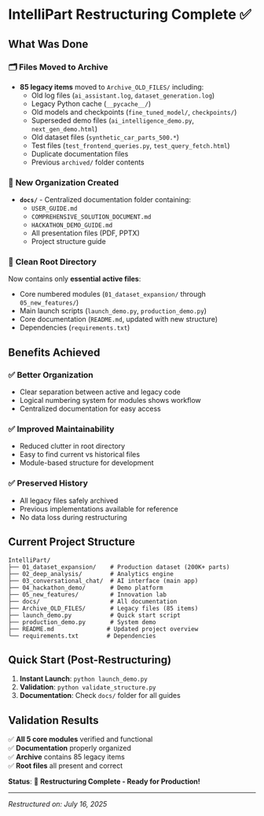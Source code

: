 # IntelliPart Restructuring Complete ✅

## What Was Done

### 🗂️ **Files Moved to Archive**
- **85 legacy items** moved to `Archive_OLD_FILES/` including:
  - Old log files (`ai_assistant.log`, `dataset_generation.log`)
  - Legacy Python cache (`__pycache__/`)
  - Old models and checkpoints (`fine_tuned_model/`, `checkpoints/`)
  - Superseded demo files (`ai_intelligence_demo.py`, `next_gen_demo.html`)
  - Old dataset files (`synthetic_car_parts_500.*`)
  - Test files (`test_frontend_queries.py`, `test_query_fetch.html`)
  - Duplicate documentation files
  - Previous `archived/` folder contents

### 📁 **New Organization Created**
- **`docs/`** - Centralized documentation folder containing:
  - `USER_GUIDE.md`
  - `COMPREHENSIVE_SOLUTION_DOCUMENT.md`
  - `HACKATHON_DEMO_GUIDE.md`
  - All presentation files (PDF, PPTX)
  - Project structure guide

### 🎯 **Clean Root Directory**
Now contains only **essential active files**:
- Core numbered modules (`01_dataset_expansion/` through `05_new_features/`)
- Main launch scripts (`launch_demo.py`, `production_demo.py`)
- Core documentation (`README.md`, updated with new structure)
- Dependencies (`requirements.txt`)

## Benefits Achieved

### ✅ **Better Organization**
- Clear separation between active and legacy code
- Logical numbering system for modules shows workflow
- Centralized documentation for easy access

### ✅ **Improved Maintainability**
- Reduced clutter in root directory
- Easy to find current vs historical files
- Module-based structure for development

### ✅ **Preserved History**
- All legacy files safely archived
- Previous implementations available for reference
- No data loss during restructuring

## Current Project Structure
```
IntelliPart/
├── 01_dataset_expansion/    # Production dataset (200K+ parts)
├── 02_deep_analysis/        # Analytics engine  
├── 03_conversational_chat/  # AI interface (main app)
├── 04_hackathon_demo/       # Demo platform
├── 05_new_features/         # Innovation lab
├── docs/                    # All documentation
├── Archive_OLD_FILES/       # Legacy files (85 items)
├── launch_demo.py           # Quick start script
├── production_demo.py       # System demo
├── README.md               # Updated project overview
└── requirements.txt        # Dependencies
```

## Quick Start (Post-Restructuring)
1. **Instant Launch**: `python launch_demo.py`
2. **Validation**: `python validate_structure.py` 
3. **Documentation**: Check `docs/` folder for all guides

## Validation Results
✅ **All 5 core modules** verified and functional  
✅ **Documentation** properly organized  
✅ **Archive** contains 85 legacy items  
✅ **Root files** all present and correct  

**Status**: 🎉 **Restructuring Complete - Ready for Production!**

---
*Restructured on: July 16, 2025*
